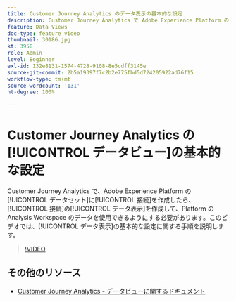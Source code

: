 ```yaml
---
title: Customer Journey Analytics のデータ表示の基本的な設定
description: Customer Journey Analytics で Adobe Experience Platform のデータセットへの接続を作成したら、その接続のデータビューを作成して、Platform の Analysis Workspace でデータを使用できるようにする必要があります。このビデオでは、データ表示の基本的な設定に関する手順を説明します。
feature: Data Views
doc-type: feature video
thumbnail: 30186.jpg
kt: 3958
role: Admin
level: Beginner
exl-id: 132e8131-1574-4728-9108-8e5cdff3145e
source-git-commit: 2b5a19397f7c2b2e775fbd5d724205922ad76f15
workflow-type: tm+mt
source-wordcount: '131'
ht-degree: 100%

---
```


# Customer Journey Analytics の[!UICONTROL データビュー]の基本的な設定

Customer Journey Analytics で、Adobe Experience Platform の[!UICONTROL データセット]に[!UICONTROL 接続]を作成したら、[!UICONTROL 接続]の[!UICONTROL データ表示]を作成して、Platform の Analysis Workspace のデータを使用できるようにする必要があります。このビデオでは、[!UICONTROL データ表示]の基本的な設定に関する手順を説明します。

>[!VIDEO](https://video.tv.adobe.com/v/30186/?quality=12&enable10seconds=on&speedcontrol=on)

## その他のリソース

* [Customer Journey Analytics - データビューに関するドキュメント](https://experienceleague.adobe.com/docs/analytics-platform/using/cja-dataviews/create-dataview.html?lang=ja)
